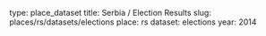 type: place_dataset
title: Serbia / Election Results
slug: places/rs/datasets/elections
place: rs
dataset: elections
year: 2014

